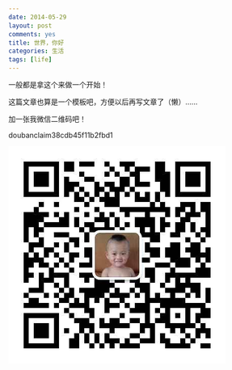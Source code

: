 ```yaml
---
date: 2014-05-29
layout: post
comments: yes
title: 世界，你好
categories: 生活
tags: [life]
---
```


一般都是拿这个来做一个开始！

这篇文章也算是一个模板吧，方便以后再写文章了（懒）……

加一张我微信二维码吧！

doubanclaim38cdb45f11b2fbd1

![微信二维码](/uploads/2014/05/wxqrcode.png)